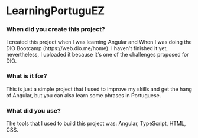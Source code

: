 # LearningPortuguEZ

<h3>When did you create this project?</h2>
I created this project when I was learning Angular and When I was doing the DIO Bootcamp (https://web.dio.me/home). I haven't finished it yet, nevertheless, I uploaded it because it's one of the challenges proposed for DIO.

<h3>What is it for?</h3>
This is just a simple project that I used to improve my skills and get the hang of Angular, but you can also learn some phrases in Portuguese. 

<h3>What did you use?</h3>
The tools that I used to build this project was: Angular, TypeScript, HTML, CSS. 

